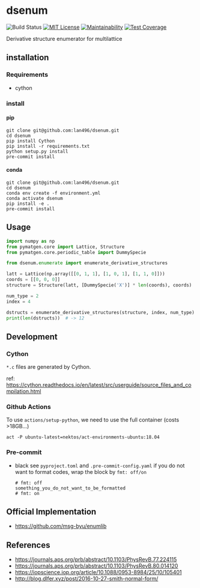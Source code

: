 # dsenum
![Build Status](https://travis-ci.com/lan496/dsenum.svg?branch=master)
[![MIT License](http://img.shields.io/badge/license-MIT-blue.svg?style=flat)](LICENSE)
[![Maintainability](https://api.codeclimate.com/v1/badges/ba967883e004590a2a23/maintainability)](https://codeclimate.com/github/lan496/dsenum/maintainability)
[![Test Coverage](https://api.codeclimate.com/v1/badges/ba967883e004590a2a23/test_coverage)](https://codeclimate.com/github/lan496/dsenum/test_coverage)

Derivative structure enumerator for multilattice


## installation

### Requirements
- cython

### install

#### pip
```
git clone git@github.com:lan496/dsenum.git
cd dsenum
pip install Cython
pip install -r requirements.txt
python setup.py install
pre-commit install
```

#### conda
```script
git clone git@github.com:lan496/dsenum.git
cd dsenum
conda env create -f environment.yml
conda activate dsenum
pip install -e .
pre-commit install
```

## Usage

```sample.py
import numpy as np
from pymatgen.core import Lattice, Structure
from pymatgen.core.periodic_table import DummySpecie

from dsenum.enumerate import enumerate_derivative_structures

latt = Lattice(np.array([[0, 1, 1], [1, 0, 1], [1, 1, 0]]))
coords = [[0, 0, 0]]
structure = Structure(latt, [DummySpecie('X')] * len(coords), coords)

num_type = 2
index = 4

dstructs = enumerate_derivative_structures(structure, index, num_type)
print(len(dstructs))  # -> 12
```

## Development

### Cython
`*.c` files are generated by Cython.

ref: https://cython.readthedocs.io/en/latest/src/userguide/source_files_and_compilation.html

### Github Actions
To use `actions/setup-python`, we need to use the full container (costs >18GB...)

```
act -P ubuntu-latest=nektos/act-environments-ubuntu:18.04
```

### Pre-commit
- black
    see `pyproject.toml` and `.pre-commit-config.yaml`
    if you do not want to format codes, wrap the block by `fmt: off/on`
    ```
    # fmt: off
    something_you_do_not_want_to_be_formatted
    # fmt: on
    ```

## Official Implementation
- https://github.com/msg-byu/enumlib

## References
- https://journals.aps.org/prb/abstract/10.1103/PhysRevB.77.224115
- https://journals.aps.org/prb/abstract/10.1103/PhysRevB.80.014120
- https://iopscience.iop.org/article/10.1088/0953-8984/25/10/105401
- http://blog.dlfer.xyz/post/2016-10-27-smith-normal-form/
